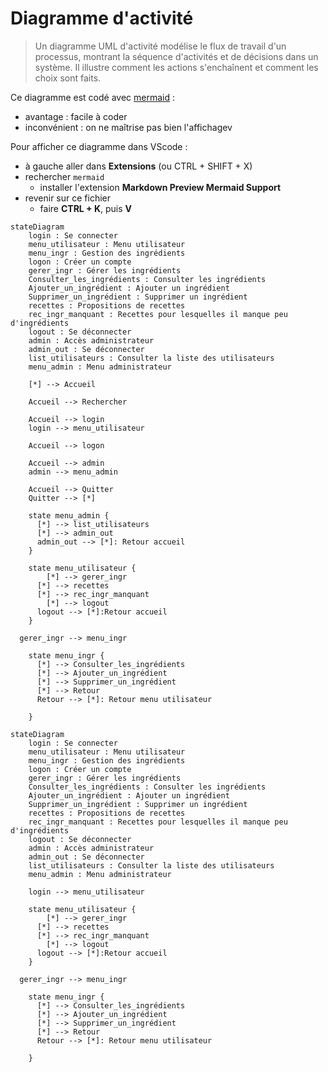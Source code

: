 # Diagramme d'activité

> Un diagramme UML d'activité modélise le flux de travail d'un processus, montrant la séquence d'activités et de décisions dans un système. Il illustre comment les actions s'enchaînent et comment les choix sont faits.

Ce diagramme est codé avec [mermaid](https://mermaid.js.org/syntax/stateDiagram.html) :

- avantage : facile à coder
- inconvénient : on ne maîtrise pas bien l'affichagev

Pour afficher ce diagramme dans VScode :

- à gauche aller dans **Extensions** (ou CTRL + SHIFT + X)
- rechercher `mermaid`
  - installer l'extension **Markdown Preview Mermaid Support**
- revenir sur ce fichier
  - faire **CTRL + K**, puis **V**


```mermaid
stateDiagram
    login : Se connecter
    menu_utilisateur : Menu utilisateur
    menu_ingr : Gestion des ingrédients
    logon : Créer un compte
    gerer_ingr : Gérer les ingrédients
    Consulter_les_ingrédients : Consulter les ingrédients
    Ajouter_un_ingrédient : Ajouter un ingrédient
    Supprimer_un_ingrédient : Supprimer un ingrédient
    recettes : Propositions de recettes
    rec_ingr_manquant : Recettes pour lesquelles il manque peu d'ingrédients
    logout : Se déconnecter
    admin : Accès administrateur
    admin_out : Se déconnecter
    list_utilisateurs : Consulter la liste des utilisateurs
    menu_admin : Menu administrateur
    
    [*] --> Accueil
    
    Accueil --> Rechercher

    Accueil --> login
    login --> menu_utilisateur
    
    Accueil --> logon

    Accueil --> admin
    admin --> menu_admin
    
    Accueil --> Quitter
    Quitter --> [*]

    state menu_admin {
      [*] --> list_utilisateurs
      [*] --> admin_out
      admin_out --> [*]: Retour accueil
    }
    
    state menu_utilisateur {
    	[*] --> gerer_ingr
      [*] --> recettes
      [*] --> rec_ingr_manquant
    	[*] --> logout
      logout --> [*]:Retour accueil
    }

  gerer_ingr --> menu_ingr

    state menu_ingr {
      [*] --> Consulter_les_ingrédients
      [*] --> Ajouter_un_ingrédient
      [*] --> Supprimer_un_ingrédient
      [*] --> Retour
      Retour --> [*]: Retour menu utilisateur
        
    }
```


```mermaid
stateDiagram
    login : Se connecter
    menu_utilisateur : Menu utilisateur
    menu_ingr : Gestion des ingrédients
    logon : Créer un compte
    gerer_ingr : Gérer les ingrédients
    Consulter_les_ingrédients : Consulter les ingrédients
    Ajouter_un_ingrédient : Ajouter un ingrédient
    Supprimer_un_ingrédient : Supprimer un ingrédient
    recettes : Propositions de recettes
    rec_ingr_manquant : Recettes pour lesquelles il manque peu d'ingrédients
    logout : Se déconnecter
    admin : Accès administrateur
    admin_out : Se déconnecter
    list_utilisateurs : Consulter la liste des utilisateurs
    menu_admin : Menu administrateur
    
    login --> menu_utilisateur
        
    state menu_utilisateur {
    	[*] --> gerer_ingr
      [*] --> recettes
      [*] --> rec_ingr_manquant
    	[*] --> logout
      logout --> [*]:Retour accueil
    }

  gerer_ingr --> menu_ingr

    state menu_ingr {
      [*] --> Consulter_les_ingrédients
      [*] --> Ajouter_un_ingrédient
      [*] --> Supprimer_un_ingrédient
      [*] --> Retour
      Retour --> [*]: Retour menu utilisateur
        
    }
```
